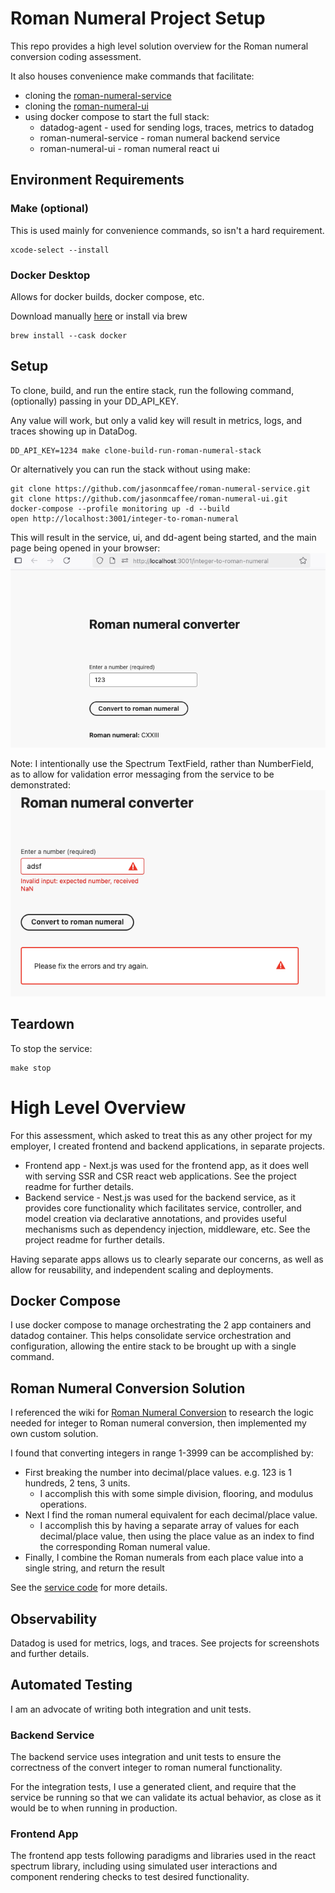 # Roman Numeral Project Setup
This repo provides a high level solution overview for the Roman numeral conversion coding assessment.

It also houses convenience make commands that facilitate:
- cloning the [roman-numeral-service](https://github.com/jasonmcaffee/roman-numeral-service)
- cloning the [roman-numeral-ui](https://github.com/jasonmcaffee/roman-numeral-ui)
- using docker compose to start the full stack:
    - datadog-agent - used for sending logs, traces, metrics to datadog
    - roman-numeral-service - roman numeral backend service
    - roman-numeral-ui - roman numeral react ui

## Environment Requirements
### Make (optional)
This is used mainly for convenience commands, so isn't a hard requirement.
```shell
xcode-select --install
```

### Docker Desktop
Allows for docker builds, docker compose, etc. 

Download manually [here](https://www.docker.com/products/docker-desktop/) or install via brew
```shell
brew install --cask docker
```

## Setup
To clone, build, and run the entire stack, run the following command, (optionally) passing in your DD_API_KEY.

Any value will work, but only a valid key will result in metrics, logs, and traces showing up in DataDog.
```shell
DD_API_KEY=1234 make clone-build-run-roman-numeral-stack
```

Or alternatively you can run the stack without using make:
```shell
git clone https://github.com/jasonmcaffee/roman-numeral-service.git
git clone https://github.com/jasonmcaffee/roman-numeral-ui.git
docker-compose --profile monitoring up -d --build
open http://localhost:3001/integer-to-roman-numeral
```

This will result in the service, ui, and dd-agent being started, and the main page being opened in your browser:
![img.png](img.png)

Note: I intentionally use the Spectrum TextField, rather than NumberField, as to allow for validation error messaging from the service to be demonstrated:
![img_1.png](img_1.png)

## Teardown 
To stop the service:
```shell
make stop
```

# High Level Overview

For this assessment, which asked to treat this as any other project for my employer, I created frontend and backend applications, in separate projects.

- Frontend app - Next.js was used for the frontend app, as it does well with serving SSR and CSR react web applications.  See the project readme for further details.
- Backend service - Nest.js was used for the backend service, as it provides core functionality which facilitates service, controller, and model creation via declarative annotations, and provides useful mechanisms such as dependency injection, middleware, etc. See the project readme for further details.

Having separate apps allows us to clearly separate our concerns, as well as allow for reusability, and independent scaling and deployments.

## Docker Compose
I use docker compose to manage orchestrating the 2 app containers and datadog container.  This helps consolidate service orchestration and configuration, allowing the entire stack to be brought up with a single command.

## Roman Numeral Conversion Solution
I referenced the wiki for [Roman Numeral Conversion](https://en.wikipedia.org/wiki/Roman_numerals) to research the logic needed for integer to Roman numeral conversion, then implemented my own custom solution. 

I found that converting integers in range 1-3999 can be accomplished by:
- First breaking the number into decimal/place values.  e.g. 123 is 1 hundreds, 2 tens, 3 units.
  - I accomplish this with some simple division, flooring, and modulus operations.
- Next I find the roman numeral equivalent for each decimal/place value.
  - I accomplish this by having a separate array of values for each decimal/place value, then using the place value as an index to find the corresponding Roman numeral value.
- Finally, I combine the Roman numerals from each place value into a single string, and return the result

See the [service code](https://github.com/jasonmcaffee/roman-numeral-service/blob/b22da74454730e792b4a9ad666bb63d15ec39710/src/services/romanNumeral.service.ts#L14-L14) for more details.

## Observability
Datadog is used for metrics, logs, and traces.  See projects for screenshots and further details.

## Automated Testing
I am an advocate of writing both integration and unit tests.  

### Backend Service
The backend service uses integration and unit tests to ensure the correctness of the convert integer to roman numeral functionality.

For the integration tests, I use a generated client, and require that the service be running so that we can validate its actual behavior, as close as it would be to when running in production.

### Frontend App
The frontend app tests following paradigms and libraries used in the react spectrum library, including using simulated user interactions and component rendering checks to test desired functionality.
